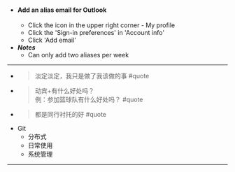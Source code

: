 - #### Add an alias email for Outlook
    - Click the icon in the upper right corner - My profile
    - Click the 'Sign-in preferences' in 'Account info'
    - Click 'Add email'
- ***Notes***
    - Can only add two aliases per week
- ---
- >淡定淡定，我只是做了我该做的事 #quote
- >动宾+有什么好处吗？  
  >例：参加篮球队有什么好处吗？ #quote
- >都是同行衬托的好 #quote
- Git
	- 分布式
	- 日常使用
	- 系统管理
- ---
